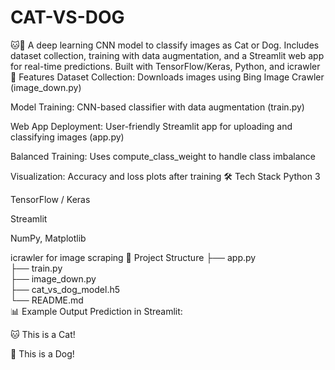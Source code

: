 # CAT-VS-DOG
🐱🐶 A deep learning CNN model to classify images as Cat or Dog. Includes dataset collection, training with data augmentation, and a Streamlit web app for real-time predictions. Built with TensorFlow/Keras, Python, and icrawler
📌 Features
Dataset Collection: Downloads images using Bing Image Crawler (image_down.py)

Model Training: CNN-based classifier with data augmentation (train.py)

Web App Deployment: User-friendly Streamlit app for uploading and classifying images (app.py)

Balanced Training: Uses compute_class_weight to handle class imbalance

Visualization: Accuracy and loss plots after training
🛠️ Tech Stack
Python 3

TensorFlow / Keras

Streamlit

NumPy, Matplotlib

icrawler for image scraping
📂 Project Structure
├── app.py               
├── train.py               
├── image_down.py         
├── cat_vs_dog_model.h5        
└── README.md     
📊 Example Output
Prediction in Streamlit:

🐱 This is a Cat!

🐶 This is a Dog!

